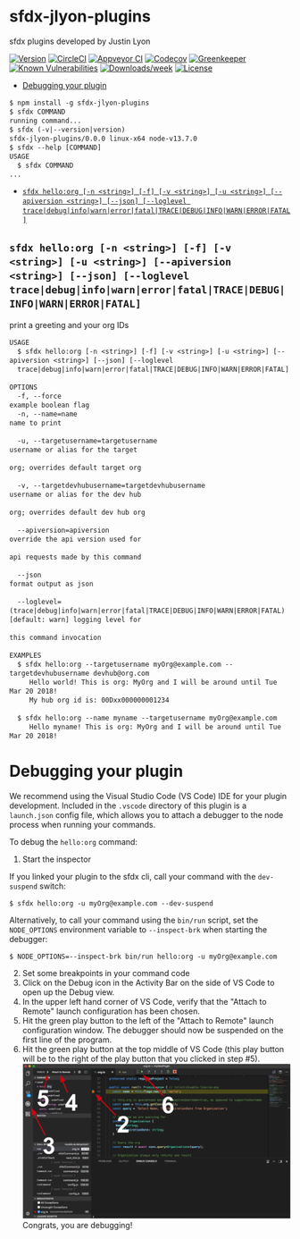sfdx-jlyon-plugins
==================

sfdx plugins developed by Justin Lyon

[![Version](https://img.shields.io/npm/v/sfdx-jlyon-plugins.svg)](https://npmjs.org/package/sfdx-jlyon-plugins)
[![CircleCI](https://circleci.com/gh/jlyon87/sfdx-jlyon-plugins/tree/master.svg?style=shield)](https://circleci.com/gh/jlyon87/sfdx-jlyon-plugins/tree/master)
[![Appveyor CI](https://ci.appveyor.com/api/projects/status/github/jlyon87/sfdx-jlyon-plugins?branch=master&svg=true)](https://ci.appveyor.com/project/heroku/sfdx-jlyon-plugins/branch/master)
[![Codecov](https://codecov.io/gh/jlyon87/sfdx-jlyon-plugins/branch/master/graph/badge.svg)](https://codecov.io/gh/jlyon87/sfdx-jlyon-plugins)
[![Greenkeeper](https://badges.greenkeeper.io/jlyon87/sfdx-jlyon-plugins.svg)](https://greenkeeper.io/)
[![Known Vulnerabilities](https://snyk.io/test/github/jlyon87/sfdx-jlyon-plugins/badge.svg)](https://snyk.io/test/github/jlyon87/sfdx-jlyon-plugins)
[![Downloads/week](https://img.shields.io/npm/dw/sfdx-jlyon-plugins.svg)](https://npmjs.org/package/sfdx-jlyon-plugins)
[![License](https://img.shields.io/npm/l/sfdx-jlyon-plugins.svg)](https://github.com/jlyon87/sfdx-jlyon-plugins/blob/master/package.json)

<!-- toc -->
* [Debugging your plugin](#debugging-your-plugin)
<!-- tocstop -->
<!-- install -->
<!-- usage -->
```sh-session
$ npm install -g sfdx-jlyon-plugins
$ sfdx COMMAND
running command...
$ sfdx (-v|--version|version)
sfdx-jlyon-plugins/0.0.0 linux-x64 node-v13.7.0
$ sfdx --help [COMMAND]
USAGE
  $ sfdx COMMAND
...
```
<!-- usagestop -->
<!-- commands -->
* [`sfdx hello:org [-n <string>] [-f] [-v <string>] [-u <string>] [--apiversion <string>] [--json] [--loglevel trace|debug|info|warn|error|fatal|TRACE|DEBUG|INFO|WARN|ERROR|FATAL]`](#sfdx-helloorg--n-string--f--v-string--u-string---apiversion-string---json---loglevel-tracedebuginfowarnerrorfataltracedebuginfowarnerrorfatal)

## `sfdx hello:org [-n <string>] [-f] [-v <string>] [-u <string>] [--apiversion <string>] [--json] [--loglevel trace|debug|info|warn|error|fatal|TRACE|DEBUG|INFO|WARN|ERROR|FATAL]`

print a greeting and your org IDs

```
USAGE
  $ sfdx hello:org [-n <string>] [-f] [-v <string>] [-u <string>] [--apiversion <string>] [--json] [--loglevel 
  trace|debug|info|warn|error|fatal|TRACE|DEBUG|INFO|WARN|ERROR|FATAL]

OPTIONS
  -f, --force                                                                       example boolean flag
  -n, --name=name                                                                   name to print

  -u, --targetusername=targetusername                                               username or alias for the target
                                                                                    org; overrides default target org

  -v, --targetdevhubusername=targetdevhubusername                                   username or alias for the dev hub
                                                                                    org; overrides default dev hub org

  --apiversion=apiversion                                                           override the api version used for
                                                                                    api requests made by this command

  --json                                                                            format output as json

  --loglevel=(trace|debug|info|warn|error|fatal|TRACE|DEBUG|INFO|WARN|ERROR|FATAL)  [default: warn] logging level for
                                                                                    this command invocation

EXAMPLES
  $ sfdx hello:org --targetusername myOrg@example.com --targetdevhubusername devhub@org.com
     Hello world! This is org: MyOrg and I will be around until Tue Mar 20 2018!
     My hub org id is: 00Dxx000000001234
  
  $ sfdx hello:org --name myname --targetusername myOrg@example.com
     Hello myname! This is org: MyOrg and I will be around until Tue Mar 20 2018!
```
<!-- commandsstop -->
<!-- debugging-your-plugin -->
# Debugging your plugin
We recommend using the Visual Studio Code (VS Code) IDE for your plugin development. Included in the `.vscode` directory of this plugin is a `launch.json` config file, which allows you to attach a debugger to the node process when running your commands.

To debug the `hello:org` command: 
1. Start the inspector
  
If you linked your plugin to the sfdx cli, call your command with the `dev-suspend` switch: 
```sh-session
$ sfdx hello:org -u myOrg@example.com --dev-suspend
```
  
Alternatively, to call your command using the `bin/run` script, set the `NODE_OPTIONS` environment variable to `--inspect-brk` when starting the debugger:
```sh-session
$ NODE_OPTIONS=--inspect-brk bin/run hello:org -u myOrg@example.com
```

2. Set some breakpoints in your command code
3. Click on the Debug icon in the Activity Bar on the side of VS Code to open up the Debug view.
4. In the upper left hand corner of VS Code, verify that the "Attach to Remote" launch configuration has been chosen.
5. Hit the green play button to the left of the "Attach to Remote" launch configuration window. The debugger should now be suspended on the first line of the program. 
6. Hit the green play button at the top middle of VS Code (this play button will be to the right of the play button that you clicked in step #5).
<br><img src=".images/vscodeScreenshot.png" width="480" height="278"><br>
Congrats, you are debugging!
